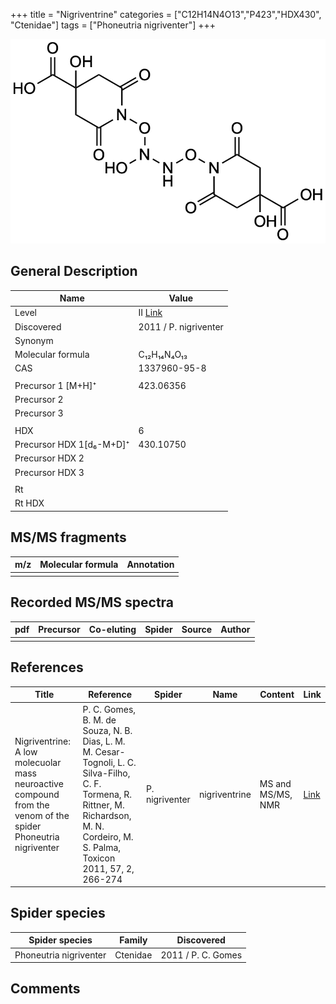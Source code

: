 +++
title = "Nigriventrine"
categories = ["C12H14N4O13","P423","HDX430",
"Ctenidae"]
tags = ["Phoneutria nigriventer"]
+++

![](/img/Nigriventrine.png)

## General Description

| Name                     | Value                                                    |
|--------------------------|----------------------------------------------------------|
| Level                    | II [Link](https://doi.org/10.1016/j.toxicon.2010.11.021) |
| Discovered               | 2011 / P. nigriventer                                    |
| Synonym                  |                                                          |
| Molecular formula        | C₁₂H₁₄N₄O₁₃                                              |
| CAS                      | 1337960-95-8                                             |
|                          |                                                          |
| Precursor 1 [M+H]⁺       | 423.06356                                                |
| Precursor 2              |                                                          |
| Precursor 3              |                                                          |
|                          |                                                          |
| HDX                      | 6                                                        |
| Precursor HDX 1[d₆-M+D]⁺ | 430.10750                                                |
| Precursor HDX 2          |                                                          |
| Precursor HDX 3          |                                                          |
|                          |                                                          |
| Rt                       |                                                          |
| Rt HDX                   |                                                          |

## MS/MS fragments

| m/z | Molecular formula | Annotation |
|-----|-------------------|------------|
|     |                   |            |

## Recorded MS/MS spectra

| pdf | Precursor | Co-eluting | Spider | Source | Author |
|-----|-----------|------------|--------|--------|--------|
|     |           |            |        |        |        |

## References

| Title                                                                                                         | Reference                                                                                                                                                                               | Spider         | Name          | Content           | Link                                          |
|---------------------------------------------------------------------------------------------------------------|-----------------------------------------------------------------------------------------------------------------------------------------------------------------------------------------|----------------|---------------|-------------------|-----------------------------------------------|
| Nigriventrine: A low molecuolar mass neuroactive compound from the venom of the spider Phoneutria nigriventer | P. C. Gomes, B. M. de Souza, N. B. Dias, L. M. M. Cesar-Tognoli, L. C. Silva-Filho, C. F. Tormena, R. Rittner, M. Richardson, M. N. Cordeiro, M. S. Palma, Toxicon 2011, 57, 2, 266-274 | P. nigriventer | nigriventrine | MS and MS/MS, NMR | [Link](https://doi.org/10.1016/j.toxicon.2010.11.021)  |

## Spider species

| Spider species         | Family   | Discovered         |
|------------------------|----------|--------------------|
| Phoneutria nigriventer | Ctenidae | 2011 / P. C. Gomes |

## Comments